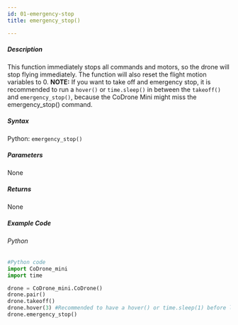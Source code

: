 ```yaml
---
id: 01-emergency-stop
title: emergency_stop()

---
```


##### Description

This function immediately stops all commands and motors, so the drone will stop flying immediately. The function will also reset the flight motion variables to 0. **NOTE:** If you want to take off and emergency stop, it is recommended to run a ```hover()``` or ```time.sleep()``` in between the ```takeoff()``` and ```emergency_stop()```, because the CoDrone Mini might miss the emergency_stop() command.


##### Syntax
Python: ```emergency_stop()```

##### Parameters

None

##### Returns

None

##### Example Code
###### Python
```python
#Python code
import CoDrone_mini
import time

drone = CoDrone_mini.CoDrone()
drone.pair()
drone.takeoff()
drone.hover(3) #Recommended to have a hover() or time.sleep(1) before landing
drone.emergency_stop()
```